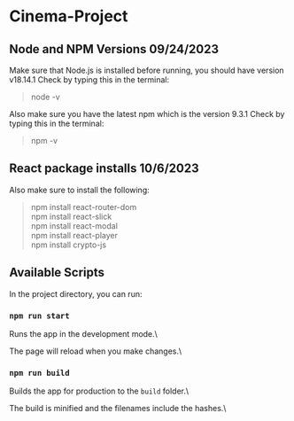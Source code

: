 # Cinema-Project
## Node and NPM Versions 09/24/2023
Make sure that Node.js is installed before running, you should have version v18.14.1 
Check by typing this in the terminal:
> node -v

Also make sure you have the latest npm which is the version 9.3.1
Check by typing this in the terminal:
> npm -v

## React package installs 10/6/2023
Also make sure to install the following:
> npm install react-router-dom \
> npm install react-slick \
> npm install react-modal \
> npm install react-player \
> npm install crypto-js 


## Available Scripts

In the project directory, you can run:

### `npm run start`

Runs the app in the development mode.\

The page will reload when you make changes.\

### `npm run build`

Builds the app for production to the `build` folder.\

The build is minified and the filenames include the hashes.\



